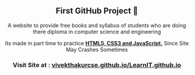 <h2 align="center">First GitHub Project 🔰</h2>

<p align="center"> A website to provide free books and syllabus of students who are doing there diploma in computer science and engineering</p>

<p align="center"> Its made in part time to practice
 <b><a href="#">HTML5, CSS3 and JavaScript.</a></b> 
Since Site May Crashes Sometimes</p>

<h3 align="center">Visit Site at : <a href="https://vivekthakurcse.github.io/LearnIT.github.io/">vivekthakurcse.github.io/LearnIT.github.io</a></h3>
